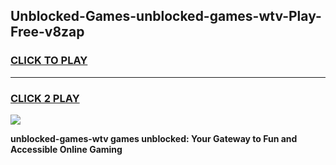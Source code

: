 
## Unblocked-Games-unblocked-games-wtv-Play-Free-v8zap
<h3>
<a href="https://premium76.site?title=unblocked-games-wtv&ref=18A1">CLICK TO PLAY</a></h3>
<hr>

<h3>
<a href="https://premium76.site?title=unblocked-games-wtv&ref=18A1">CLICK 2 PLAY</a>
  
</h3>

<a href="https://premium76.site?title=unblocked-games-wtv&ref=18A1"><img src="https://clearcache.store/games.png"></a>


**unblocked-games-wtv games unblocked: Your Gateway to Fun and Accessible Online Gaming**
